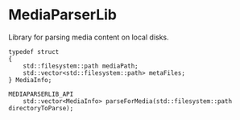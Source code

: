 # MediaParserLib
Library for parsing media content on local disks.

	typedef struct 
	{
		std::filesystem::path mediaPath;
		std::vector<std::filesystem::path> metaFiles;
	} MediaInfo;

	MEDIAPARSERLIB_API 
		std::vector<MediaInfo> parseForMedia(std::filesystem::path directoryToParse);
